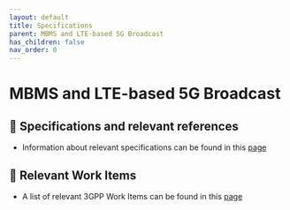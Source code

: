 ```yaml
---
layout: default
title: Specifications
parent: MBMS and LTE-based 5G Broadcast
has_children: false
nav_order: 0
---
```


# MBMS and LTE-based 5G Broadcast
## 📑 Specifications and relevant references
* Information about relevant specifications can be found in this [page](https://5g-mag.github.io/Standards/pages/lte-based-5g-broadcast/lte-based-5g-broadcast-specifications.html)

## 📑 Relevant Work Items
* A list of relevant 3GPP Work Items can be found in this [page](https://5g-mag.github.io/Standards/pages/lte-based-5g-broadcast/lte-based-5g-broadcast-workitems.html)
